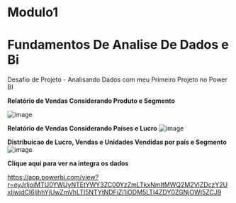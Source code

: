 # Modulo1 

# Fundamentos De Analise De Dados e Bi

Desafio de Projeto - Analisando Dados com meu Primeiro Projeto no Power BI



**Relatório de Vendas Considerando Produto e Segmento**

![image](https://github.com/LucasFerreira93/Dio-PowerBi/blob/main/Modulo1%20-%20Primeiro%20Passos%20com%20Power%20Bi/Relatorio%20de%20Vendas%20considerando%20Produtos%20e%20Segmento.jpg?raw=true)

**Relatório de Vendas Considerando Países e Lucro**
![image](https://github.com/LucasFerreira93/Dio-PowerBi/blob/main/Modulo1%20-%20Primeiro%20Passos%20com%20Power%20Bi/Relatorios%20de%20Vendas%20considerando%20Paises%20e%20Lucro.jpg)

**Distribuicao de Lucro, Vendas e Unidades Vendidas por país e Segmento**
![image](https://github.com/LucasFerreira93/Dio-PowerBi/blob/main/Modulo1%20-%20Primeiro%20Passos%20com%20Power%20Bi/Distribuicao%20de%20Lucro%20Vendas%20e%20Unidades%20Vendidas%20por%20pais%20e%20segmento.jpg)



**Clique aqui para ver na integra os dados**

https://app.powerbi.com/view?r=eyJrIjoiMTU0YWUyNTEtYWY3ZC00YzZmLTkxNmItMWQ2M2VlZDczY2UxIiwidCI6IjhhYjUwZmVhLTI5NTYtNDFiZi1iODM5LTI4ZDY0ZGNjOWI5ZCJ9
